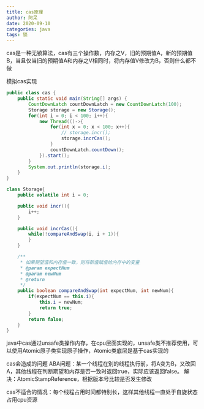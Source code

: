 ```yaml
---
title: cas原理
author: 阿呆
date: 2020-09-10
categories: java
tags: 锁
---
```


cas是一种无锁算法，cas有三个操作数，内存之V，旧的预期值A，新的预期值B，当且仅当旧的预期值A和内存之V相同时，将内存值V修改为B，否则什么都不做

模拟cas实现
```java
public class cas {
    public static void main(String[] args) {
        CountDownLatch countDownLatch = new CountDownLatch(100);
        Storage storage = new Storage();
        for(int i = 0; i < 100; i++){
            new Thread(()->{
                for(int x = 0; x < 100; x++){
                    // storage.incr();
                    storage.incrCas();
                }
                countDownLatch.countDown();
            }).start();
        }
        System.out.println(storage.i);
    }
}

class Storage{
    public volatile int i = 0;

    public void incr(){
        i++;
    }

    public void incrCas(){
        while(!compareAndSwap(i, i + 1)){
        }
    }

    /**
     * 如果期望值和内存值一致，则将新值赋值给内存中的变量
     * @param expectNum
     * @param newNum
     * @return
     */
    public boolean compareAndSwap(int expectNum, int newNum){
        if(expectNum == this.i){
            this.i = newNum;
            return true;
        }
        return false;
    }
}
```
java中cas通过unsafe类操作内存，在cpu层面实现的，unsafe类不推荐使用，可以使用Atomic原子类实现原子操作，Atomic类底层是基于cas实现的

cas会造成的问题
ABA问题：某一个线程在别的线程执行前，将A变为B，又改回A，其他线程在判断期望和内存是否一致时返回true，实际应该返回false。
解决：AtomicStampReference，根据版本号比较是否发生修改

cas不适合的情况：每个线程占用时间都特别长，这样其他线程一直处于自旋状态占用cpu资源